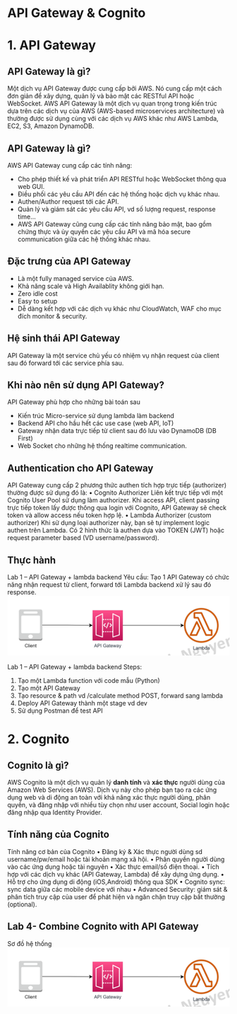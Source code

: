 # API Gateway & Cognito

# 1. API Gateway
## API Gateway là gì?
Một dịch vụ API Gateway được cung cấp bởi AWS. Nó cung cấp một cách đơn giản để xây dựng, quản lý và bảo mật các RESTful API hoặc WebSocket. AWS API Gateway là một dịch vụ quan trọng trong kiến trúc dựa trên các dịch vụ của AWS (AWS-based microservices architecture) và thường được sử dụng cùng với các dịch vụ AWS khác như AWS Lambda, EC2, S3, Amazon DynamoDB.

## API Gateway là gì?
AWS API Gateway cung cấp các tính năng:
- Cho phép thiết kế và phát triển API RESTful hoặc WebSocket thông qua web GUI.
- Điều phối các yêu cầu API đến các hệ thống hoặc dịch vụ khác nhau.
- Authen/Author request tới các API.
- Quản lý và giám sát các yêu cầu API, vd số lượng request,
response time...
- AWS API Gateway cũng cung cấp các tính năng bảo mật, bao gồm chứng thực và ủy quyền các yêu cầu API và mã hóa secure communication giữa các hệ thống khác nhau.

## Đặc trưng của API Gateway
- Là một fully managed service của AWS.
- Khả năng scale và High Availablity không giới hạn.
- Zero idle cost
- Easy to setup
- Dễ dàng kết hợp với các dịch vụ khác như CloudWatch, WAF cho mục đích monitor & security.

## Hệ sinh thái API Gateway
API Gateway là một service chủ yếu có nhiệm vụ nhận request của client sau đó forward tới các service phía sau.

## Khi nào nên sử dụng API Gateway?
API Gateway phù hợp cho những bài toán sau
- Kiến trúc Micro-service sử dụng lambda làm backend
- Backend API cho hầu hết các use case (web API, IoT)
- Gateway nhận data trực tiếp từ client sau đó lưu vào DynamoDB (DB First) 
- Web Socket cho những hệ thống realtime communication.

## Authentication cho API Gateway
API Gateway cung cấp 2 phương thức authen tích hợp trực tiếp (authorizer) thường được sử dụng đó là:
• Cognito Authorizer
Liên kết trực tiếp với một Cognito User Pool sử dụng làm authorizer. Khi access API, client passing trực tiếp token lấy được thông qua login với Cognito, API Gateway sẽ check token và allow access nếu token hợp lệ.
• Lambda Authorizer (custom authorizer)
Khi sử dụng loại authorizer này, bạn sẽ tự implement logic authen trên Lambda. Có 2 hình thức là authen dựa vào TOKEN (JWT) hoặc request parameter based (VD username/password).

## Thực hành
Lab 1 – API Gateway + lambda backend
Yêu cầu: Tạo 1 API Gateway có chức năng nhận request từ client, forward tới Lambda backend xử lý sau đó response.
![Alt text](images/image.png)

Lab 1 – API Gateway + lambda backend
Steps:
1. Tạo một Lambda function với code mẫu (Python)
2. Tạo một API Gateway
3. Tạo resource & path vd /calculate method POST, forward sang lambda
4. Deploy API Gateway thành một stage vd dev
5. Sử dụng Postman để test API


# 2. Cognito
## Cognito là gì?
AWS Cognito là một dịch vụ quản lý **danh tính** và **xác thực** người dùng của Amazon Web Services (AWS). Dịch vụ này cho phép bạn tạo ra các ứng dụng web và di động an toàn với khả năng xác thực người dùng, phân quyền, và đăng nhập với nhiều tùy chọn như user account, Social login hoặc đăng nhập qua Identity Provider.

## Tính năng của Cognito
Tính năng cơ bản của Cognito
• Đăng ký & Xác thực người dùng sd username/pw/email hoặc tài khoản mạng xã hội.
• Phân quyền người dùng vào các ứng dụng hoặc tài nguyên
• Xác thực email/số điện thoại.
• Tích hợp với các dịch vụ khác (API Gateway, Lambda) để xây dựng ứng dụng.
• Hỗ trợ cho ứng dụng di động (iOS,Android) thông qua SDK
• Cognito sync: sync data giữa các mobile device với nhau
• Advanced Security: giám sát & phân tích truy cập của user để phát hiện và ngăn chặn truy cập bất thường (optional).

## Lab 4- Combine Cognito with API Gateway
Sơ đồ hệ thống
![Alt text](images/image.png)
